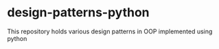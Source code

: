 # design-patterns-python
This repository holds various design patterns in OOP implemented using python
